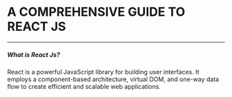 <h1>A COMPREHENSIVE GUIDE TO REACT JS</h1>
<hr>
<h5> What is React Js?</h5>
<p> React is a powerful JavaScript library for building user interfaces. It employs a component-based architecture, virtual DOM, and one-way data flow to create efficient and scalable web applications.</p>


